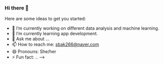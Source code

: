 ### Hi there 👋

Here are some ideas to get you started:

- 🔭 I’m currently working on different data analysis and machine learning.
- 🌱 I’m currently learning app development. 
- 💬 Ask me about ...
- 📫 How to reach me: sbak266@naver.com
- 😄 Pronouns: She/her
- ⚡ Fun fact: .. 
-->
